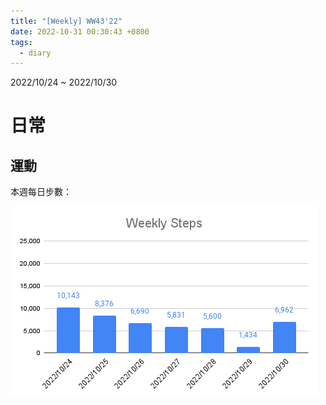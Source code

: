 ```yaml
---
title: "[Weekly] WW43'22"
date: 2022-10-31 00:30:43 +0800
tags:
  - diary
---
```


2022/10/24 ~ 2022/10/30

# 日常

## 運動

本週每日步數：

![WW43](/assets/WW43.png)